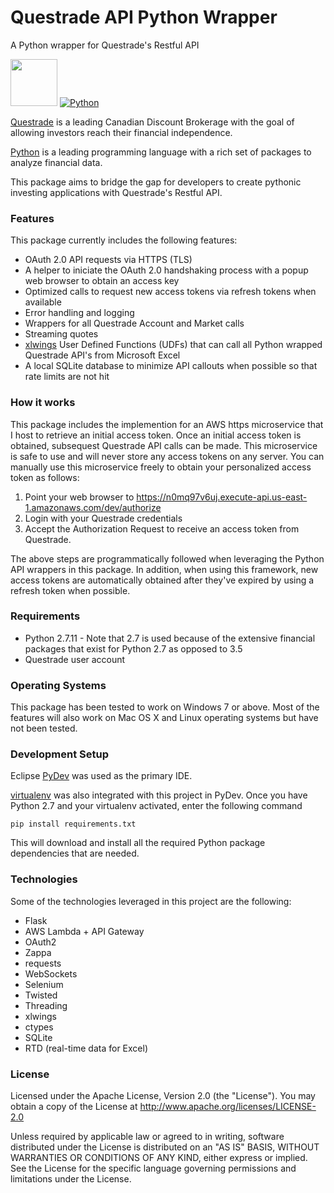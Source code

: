 # Questrade API Python Wrapper
A Python wrapper for Questrade's Restful API


<a href="https://questrade.com"><img src="https://pbs.twimg.com/profile_images/3121643627/ab59bf9e1b51307feb88a4f07727eff1_400x400.png" width="75" height="75" /></a>  [![Python](https://www.python.org/static/community_logos/python-logo.png)](https://www.python.org/)



[Questrade](http://www.questrade.com/) is a leading Canadian Discount Brokerage with the goal of allowing investors reach their financial independence.

[Python](https://www.python.org/) is a leading programming language with a rich set of packages to analyze financial data.

This package aims to bridge the gap for developers to create pythonic investing applications with Questrade's Restful API.


### Features
This package currently includes the following features:
 * OAuth 2.0 API requests via HTTPS (TLS)
 * A helper to iniciate the OAuth 2.0 handshaking process with a popup web browser to obtain an access key
 * Optimized calls to request new access tokens via refresh tokens when available
 * Error handling and logging
 * Wrappers for all Questrade Account and Market calls
 * Streaming quotes
 * [xlwings] User Defined Functions (UDFs) that can call all Python wrapped Questrade API's from Microsoft Excel
 * A local SQLite database to minimize API callouts when possible so that rate limits are not hit


### How it works
This package includes the implemention for an AWS https microservice that I host to retrieve an initial access token.  Once an initial access token is obtained, subsequest Questrade API calls can be made.  This microservice is safe to use and will never store any access tokens on any server.  You can manually use this microservice freely to obtain your personalized access token as follows:

 1. Point your web browser to  https://n0mq97v6uj.execute-api.us-east-1.amazonaws.com/dev/authorize
 2. Login with your Questrade credentials
 3. Accept the Authorization Request to receive an access token from Questrade.

The above steps are programmatically followed when leveraging the Python API wrappers in this package.  In addition, when using this framework, new access tokens are automatically obtained after they've expired by using a refresh token when possible.


### Requirements
 - Python 2.7.11 - Note that 2.7 is used because of the extensive financial packages that exist for Python 2.7 as opposed to 3.5
 - Questrade user account


### Operating Systems
This package has been tested to work on Windows 7 or above.  Most of the features will also work on Mac OS X and Linux operating systems but have not been tested.


### Development Setup
Eclipse [PyDev] was used as the primary IDE.

[virtualenv] was also integrated with this project in PyDev.  Once you have Python 2.7 and your virtualenv activated, enter the following command 

`pip install requirements.txt`

This will download and install all the required Python package dependencies that are needed.


### Technologies
Some of the technologies leveraged in this project are the following:
 - Flask
 - AWS Lambda + API Gateway
 - OAuth2
 - Zappa
 - requests
 - WebSockets
 - Selenium
 - Twisted
 - Threading
 - xlwings
 - ctypes
 - SQLite
 - RTD (real-time data for Excel)



### License
Licensed under the Apache License, Version 2.0 (the "License"). You may obtain a copy of the License at
  http://www.apache.org/licenses/LICENSE-2.0

Unless required by applicable law or agreed to in writing, software distributed under the License is distributed on an "AS IS" BASIS, WITHOUT WARRANTIES OR CONDITIONS OF ANY KIND, either express or implied.  See the License for the specific language governing permissions and limitations under the License.


[//]: # (These are reference links used in the body of this note and get stripped out when the markdown processor does its job. There is no need to format nicely because it shouldn't be seen. Thanks SO - http://stackoverflow.com/questions/4823468/store-comments-in-markdown-syntax)

   [xlwings]: <https://www.xlwings.org/>
   [PyDev]: <http://www.pydev.org/>
   [virtualenv]: <http://docs.python-guide.org/en/latest/dev/virtualenvs/>
   
